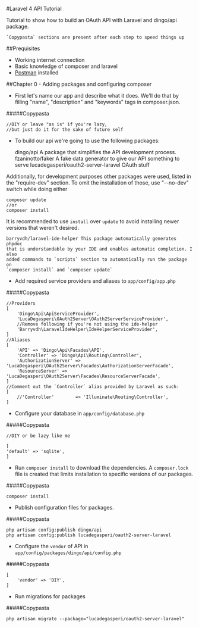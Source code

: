 #Laravel 4 API Tutorial

Tutorial to show how to build an OAuth API with Laravel and dingo/api package.

    `Copypasta` sections are present after each step to speed things up

##Prequisites

  * Working internet connection
  * Basic knowledge of composer and laravel
  * [Postman](http://www.getpostman.com/) installed


##Chapter 0 - Adding packages and configuring composer

- First let's name our app and describe what it does.
We'll do that by filling "name", "description" and "keywords" tags in
composer.json.

#####Copypasta

    //DIY or leave "as is" if you're lazy,
    //but just do it for the sake of future self



- To build our api we're going to use the following packages:


    dingo/api A package that simplifies the API development process.
    fzaninotto/faker A fake data generator to give our API something to serve
    lucadegasperi/oauth2-server-laravel OAuth stuff

Additionally, for development purposes other packages were used, listed in the
"require-dev" section. To omit the installation of those, use "--no-dev" switch
while doing either

    composer update
    //or
    composer install

It is recommended to use `install` over `update` to avoid installing newer
versions that weren't desired.

    barryvdh/laravel-ide-helper This package automatically generates phpdoc
    that is understandable by your IDE and enables automatic completion. I also
    added commands to `scripts` section to automatically run the package on
    `composer install` and `composer update`

- Add required service providers and aliases to `app/config/app.php`

#####Copypasta

    //Providers
    [
        'Dingo\Api\ApiServiceProvider',
        'LucaDegasperi\OAuth2Server\OAuth2ServerServiceProvider',
        //Remove following if you're not using the ide-helper
        'Barryvdh\LaravelIdeHelper\IdeHelperServiceProvider',
    ]
    //Aliases
    [
        'API' => 'Dingo\Api\Facades\API',
        'Controller' => 'Dingo\Api\Routing\Controller',
        'AuthorizationServer' => 'LucaDegasperi\OAuth2Server\Facades\AuthorizationServerFacade',
        'ResourceServer' => 'LucaDegasperi\OAuth2Server\Facades\ResourceServerFacade',
    ]
    //Comment out the `Controller` alias provided by Laravel as such:
    [
    	//'Controller'        => 'Illuminate\Routing\Controller',
    ]



- Configure your database in `app/config/database.php`

#####Copypasta

    //DIY or be lazy like me

    [
    'default' => 'sqlite',
    ]



- Run `composer install` to download the dependencies. A `composer.lock` file
is created that limits installation to specific versions of our packages.

#####Copypasta

    composer install



- Publish configuration files for packages.

#####Copypasta

    php artisan config:publish dingo/api
    php artisan config:publish lucadegasperi/oauth2-server-laravel



- Configure the `vendor` of API in `app/config/packages/dingo/api/config.php`

#####Copypasta

    [
        'vendor' => 'DIY',
    ]



- Run migrations for packages

#####Copypasta

    php artisan migrate --package="lucadegasperi/oauth2-server-laravel"